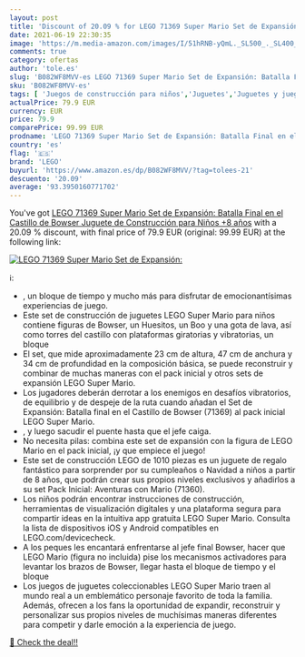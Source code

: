 ```yaml
---
layout: post
title: 'Discount of 20.09 % for LEGO 71369 Super Mario Set de Expansión:'
date: 2021-06-19 22:30:35
image: 'https://m.media-amazon.com/images/I/51hRNB-yQmL._SL500_._SL400_.jpg'
comments: true
category: ofertas
author: 'tole.es'
slug: 'B082WF8MVV-es LEGO 71369 Super Mario Set de Expansión: Batalla Final en...'
sku: 'B082WF8MVV-es'
tags: [ 'Juegos de construcción para niños','Juguetes','Juguetes y juegos','lego', ]
actualPrice: 79.9 EUR
currency: EUR
price: 79.9
comparePrice: 99.99 EUR
prodname: 'LEGO 71369 Super Mario Set de Expansión: Batalla Final en el Castillo de Bowser  Juguete de Construcción para Niños +8 años'
country: 'es'
flag: '🇪🇸'
brand: 'LEGO'
buyurl: 'https://www.amazon.es/dp/B082WF8MVV/?tag=tolees-21'
descuento: '20.09'
average: '93.3950160771702'
---
```


You've got [LEGO 71369 Super Mario Set de Expansión: Batalla Final en el Castillo de Bowser  Juguete de Construcción para Niños +8 años](https://www.amazon.es/dp/B082WF8MVV/?tag=tolees-21) with a  20.09 % discount, with final price of 79.9 EUR (original: 99.99 EUR) at the following link:

[![LEGO 71369 Super Mario Set de Expansión:](https://m.media-amazon.com/images/I/51hRNB-yQmL._SL500_._SL400_.jpg)](https://www.amazon.es/dp/B082WF8MVV/?tag=tolees-21)

ℹ️:

- , un bloque de tiempo y mucho más para disfrutar de emocionantísimas experiencias de juego.
- Este set de construcción de juguetes LEGO Super Mario para niños contiene figuras de Bowser, un Huesitos, un Boo y una gota de lava, así como torres del castillo con plataformas giratorias y vibratorias, un bloque
- El set, que mide aproximadamente 23 cm de altura, 47 cm de anchura y 34 cm de profundidad en la composición básica, se puede reconstruir y combinar de muchas maneras con el pack inicial y otros sets de expansión LEGO Super Mario.
- Los jugadores deberán derrotar a los enemigos en desafíos vibratorios, de equilibrio y de despeje de la ruta cuando añadan el Set de Expansión: Batalla final en el Castillo de Bowser (71369) al pack inicial LEGO Super Mario.
- , y luego sacudir el puente hasta que el jefe caiga.
- No necesita pilas: combina este set de expansión con la figura de LEGO Mario en el pack inicial, ¡y que empiece el juego!
- Este set de construcción LEGO de 1010 piezas es un juguete de regalo fantástico para sorprender por su cumpleaños o Navidad a niños a partir de 8 años, que podrán crear sus propios niveles exclusivos y añadirlos a su set Pack Inicial: Aventuras con Mario (71360).
- Los niños podrán encontrar instrucciones de construcción, herramientas de visualización digitales y una plataforma segura para compartir ideas en la intuitiva app gratuita LEGO Super Mario. Consulta la lista de dispositivos iOS y Android compatibles en LEGO.com/devicecheck.
- A los peques les encantará enfrentarse al jefe final Bowser, hacer que LEGO Mario (figura no incluida) pise los mecanismos activadores para levantar los brazos de Bowser, llegar hasta el bloque de tiempo y el bloque
- Los juegos de juguetes coleccionables LEGO Super Mario traen al mundo real a un emblemático personaje favorito de toda la familia. Además, ofrecen a los fans la oportunidad de expandir, reconstruir y personalizar sus propios niveles de muchísimas maneras diferentes para competir y darle emoción a la experiencia de juego.

[🛒 Check the deal!!](https://www.amazon.es/dp/B082WF8MVV/?tag=tolees-21)
